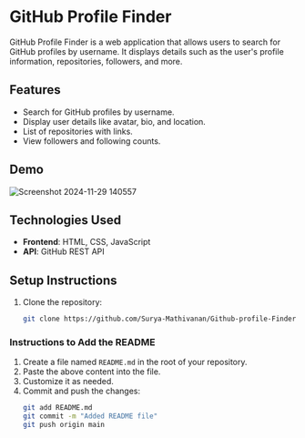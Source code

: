 # GitHub Profile Finder

GitHub Profile Finder is a web application that allows users to search for GitHub profiles by username. It displays details such as the user's profile information, repositories, followers, and more.

## Features

- Search for GitHub profiles by username.
- Display user details like avatar, bio, and location.
- List of repositories with links.
- View followers and following counts.

## Demo

![Screenshot 2024-11-29 140557](https://github.com/user-attachments/assets/96762ea4-6661-4e7d-bdf1-ebbee7e6beee)

## Technologies Used

- **Frontend**: HTML, CSS, JavaScript
- **API**: GitHub REST API

## Setup Instructions

1. Clone the repository:
   ```bash
   git clone https://github.com/Surya-Mathivanan/Github-profile-Finder.git
   ```



### Instructions to Add the README

1. Create a file named `README.md` in the root of your repository.
2. Paste the above content into the file.
3. Customize it as needed.
4. Commit and push the changes:
   ```bash
   git add README.md
   git commit -m "Added README file"
   git push origin main
   ```
